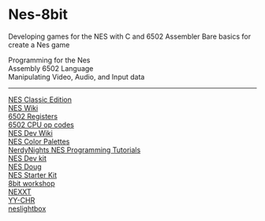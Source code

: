 # Nes-8bit 
Developing games for the NES with C and 6502 Assembler
Bare basics for create a Nes game

Programming for the Nes<br>
Assembly 6502 Language<br>
Manipulating Video, Audio, and Input data

----------------------------------------------------------------------------------------------------------------------------------------------------

[NES Classic Edition](https://en.wikipedia.org/wiki/NES_Classic_Edition) <br>
[NES Wiki](https://en.wikipedia.org/wiki/Nintendo_Entertainment_System) <br>
[6502 Registers](https://en.wikipedia.org/wiki/MOS_Technology_6502#Registers) <br>
[6502 CPU op codes](http://www.6502.org/tutorials/6502opcodes.html) <br>
[NES Dev Wiki](http://wiki.nesdev.com/w/index.php/Nesdev_Wiki) <br>
[NES Color Palettes](https://en.wikipedia.org/wiki/List_of_video_game_console_palettes#NES) <br>
[NerdyNights NES Programming Tutorials](http://nerdy-nights.nes.science/) <br>
[NES Dev kit](https://www.retroreversing.com/famicom-nes-development-kit/) <br>
[NES Doug](https://nesdoug.com/) <br>
[NES Starter Kit](https://cppchriscpp.github.io/nes-starter-kit/) <br>
[8bit workshop](https://8bitworkshop.com) <br>
[NEXXT](https://frankengraphics.itch.io/nexxt) <br>
[YY-CHR](https://w.atwiki.jp/yychr/) <br>
[neslightbox](https://famicom.party/neslightbox/)
